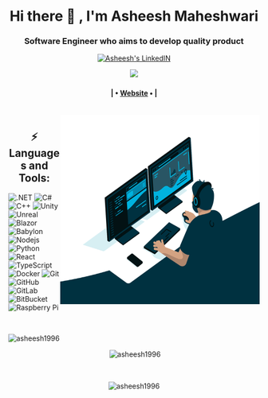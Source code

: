 <h1 align="center"> Hi there 👋 , I'm Asheesh Maheshwari </h1>
<h3 align="center">Software Engineer who aims to develop quality product</h3>

<div align=center>
<a href="https://www.linkedin.com/in/asheesh-maheshwari/"> <img alt="Asheesh's LinkedIN" width="22px" src="https://raw.githubusercontent.com/peterthehan/peterthehan/master/assets/linkedin.svg" /></a>

![](https://visitor-badge.laobi.icu/badge?page_id=asheesh1996.asheesh1996)

<h4> | • <a href="https://asheesh1996.github.io/Portfolio/">Website</a> • |</h4>
</div>

<br />

<img align="right" alt="GIF" src="https://github.com/asheesh1996/asheesh1996/blob/main/code.gif?raw=true" width="400" height="380 " />


<div align=left>
<p align="left">
<h2 align="center">⚡ Languages and Tools:</h2>

![.NET](https://img.shields.io/badge/-.NET-black?style=flat-square&logo=dotNET)
![C#](https://img.shields.io/badge/-C%20Sharp-black?style=flat-square&logo=csharp)
![C++](https://img.shields.io/badge/-C++-00599C?style=flat-square&logo=c)
![Unity](https://img.shields.io/badge/-%20unity%20-black?style=flat-square&logo=unity)
![Unreal](https://img.shields.io/badge/-%20Unreal%20-black?style=flat-square&logo=unreal%20engine)
![Blazor](https://img.shields.io/badge/-Blazor-black?style=flat-square&logo=%20Blazor%20Webassembly)
![Babylon](https://img.shields.io/badge/-%20Babylon%20-black?style=flat-square&logo=%20threejs)
![Nodejs](https://img.shields.io/badge/-Nodejs-black?style=flat-square&logo=Node.js)
![Python](https://img.shields.io/badge/-Python-black?style=flat-square&logo=Python)
![React](https://img.shields.io/badge/-React-black?style=flat-square&logo=react)
![TypeScript](https://img.shields.io/badge/-TypeScript-007ACC?style=flat-square&logo=typescript)
![Docker](https://img.shields.io/badge/-Docker-black?style=flat-square&logo=docker)
![Git](https://img.shields.io/badge/-Git-black?style=flat-square&logo=git)
![GitHub](https://img.shields.io/badge/-GitHub-181717?style=flat-square&logo=github)
![GitLab](https://img.shields.io/badge/-GitLab-FCA121?style=flat-square&logo=gitlab)
![BitBucket](https://img.shields.io/badge/-BitBucket-darkblue?style=flat-square&logo=bitbucket)
![Raspberry Pi](https://img.shields.io/badge/-Raspberry%20Pi-C51A4A?style=flat-square&logo=Raspberry-Pi)

<p align="center">

<br />


<p><img align="left"
    src="https://github-readme-stats.vercel.app/api/top-langs?username=asheesh1996&show_icons=true&locale=en&bg_color=0d1117&text_color=ffffff&layout=compact"
    alt="asheesh1996" 
    bg_color=#808080/></p>
</div>

<br />

<div align=center>
<p>&nbsp;<img align="center" src="https://github-readme-stats.vercel.app/api?username=asheesh1996&show_icons=true&locale=en&bg_color=0d1117&text_color=ffffff&repo=convoychat"
    alt="asheesh1996" /></p>

<br />

<p><img align="center" src="https://github-readme-streak-stats.herokuapp.com/?user=asheesh1996&theme=dark&background=0d1117&date_format=M%20j%5B%2C%20Y%5D" alt="asheesh1996" /></p>

<!-- <br>
<h3>Trophies :-</h3>
<p align="left"> <a href="https://github.com/ryo-ma/github-profile-trophy"><img
      src="https://github-profile-trophy.vercel.app/?username=adam-pw&bg_color=0d1117&text_color=ffffff" alt="adam-pw" /></a> </p> -->
      

<!--
**asheesh1996/asheesh1996** is a ✨ _special_ ✨ repository because its `README.md` (this file) appears on your GitHub profile.

Here are some ideas to get you started:

- 🔭 I’m currently working on ...
- 🌱 I’m currently learning ...
- 👯 I’m looking to collaborate on ...
- 🤔 I’m looking for help with ...
- 💬 Ask me about ...
- 📫 How to reach me: ...
- 😄 Pronouns: ...
- ⚡ Fun fact: ...
-->
